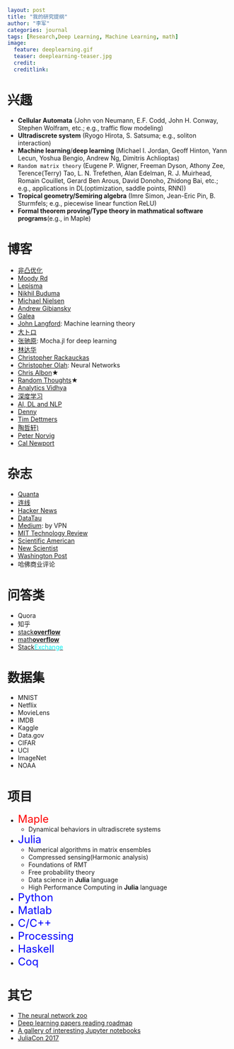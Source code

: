 ```YAML
layout: post
title: "我的研究提纲"
author: "李军"
categories: journal
tags: [Research,Deep Learning, Machine Learning, math]
image:
  feature: deeplearning.gif
  teaser: deeplearning-teaser.jpg
  credit:
  creditlink:
```

# 兴趣

+ <b>Cellular Automata</b> (John von Neumann, E.F. Codd, John H. Conway, Stephen Wolfram, etc.; e.g., traffic flow modeling)
+ <b>Ultradiscrete system</b> (Ryogo Hirota, S. Satsuma; e.g., soliton interaction)
+ <b>Machine learning</b>/<b>deep learning</b> (Michael I. Jordan, Geoff Hinton, Yann Lecun, Yoshua Bengio, Andrew Ng, Dimitris Achlioptas)
+ `Random matrix theory` (Eugene P. Wigner, Freeman Dyson, Athony Zee, Terence(Terry) Tao, L. N. Trefethen, Alan Edelman, R. J. Muirhead, Romain Couillet, Gerard Ben Arous, David Donoho, Zhidong Bai, etc.; e.g., applications in DL(optimization, saddle points, RNN))
+ <b>Tropical geometry/Semiring algebra</b> (Imre Simon, Jean-Eric Pin, B. Sturmfels; e.g., piecewise linear function ReLU)
+ <b>Formal theorem proving/Type theory in mathmatical software programs</b>(e.g., in Maple)

# 博客

+ [非凸优化](http://www.offconvex.org)
+ [Moody Rd](http://blog.mrtz.org)
+ [Lepisma](https://lepisma.github.io/archive/)
+ [Nikhil Buduma](http://nikhilbuduma.com)
+ [Michael Nielsen](http://michaelnielsen.org)
+ [Andrew Gibiansky](http://andrew.gibiansky.com)
+ [Galea](https://galeascience.wordpress.com)
+ [John Langford](http://hunch.net): Machine learning theory
+ [大トロ](http://blog.otoro.net)
+ [张驰原](http://blog.pluskid.org/?page_id=683): Mocha.jl for deep learning
+ [林达华](https://dahuasky.wordpress.com)
+ [Christopher Rackauckas](http://www.stochasticlifestyle.com)
+ [Christopher Olah](http://colah.github.io): Neural Networks
+ [Chris Albon](https://chrisalbon.com)$\bigstar$
+ [Random Thoughts](http://rt.dgyblog.com/ref/ref-learning-deep-learning.html)$\bigstar$
+ [Analytics Vidhya](https://www.analyticsvidhya.com/blog/)
+ [深度学习](http://deeplearning.net/reading-list/)
+ [AI, DL and NLP](http://www.wildml.com)
+ [Denny](http://blog.dennybritz.com)
+ [Tim Dettmers](http://timdettmers.com)
+ [陶哲轩)](https://terrytao.wordpress.com)
+ [Peter Norvig](http://norvig.com)
+ [Cal Newport](http://calnewport.com)

# 杂志

+ [Quanta](https://www.quantamagazine.org)
+ [连线](https://www.wired.com/category/magazine/)
+ [Hacker News](https://news.ycombinator.com)
+ [DataTau](http://www.datatau.com)
+ [Medium](https://medium.com): by VPN
+ [MIT Technology Review](https://www.technologyreview.com)
+ [Scientific American](https://www.scientificamerican.com)
+ [New Scientist](https://www.newscientist.com)
+ [Washington Post](https://www.washingtonpost.com)
+ 哈佛商业评论

# 问答类

+ Quora
+ 知乎
+ [stack**overflow**](https://stackoverflow.com)
+ [math**overflow**](https://mathoverflow.net)
+ [Stack<font color=#00eeee>Exchange</font>](https://stackexchange.com)

# 数据集

+ MNIST
+ Netflix
+ MovieLens
+ IMDB
+ Kaggle
+ Data.gov
+ CIFAR
+ UCI
+ ImageNet
+ NOAA

# 项目

* <font color=red size=5>Maple</font>
  + Dynamical behaviors in ultradiscrete systems
* <font color=blue size=5>Julia</font>
  + Numerical algorithms in matrix ensembles
  + Compressed sensing(Harmonic analysis)
  + Foundations of RMT
  + Free probability theory
  + Data science in **Julia** language
  + High Performance Computing in **Julia** language
* <font color=blue size=5>Python</font>
* <font color=blue size=5>Matlab</font>
* <font color=blue size=5>C/C++</font>
* <font color=blue size=5>Processing</font>
* <font color=blue size=5>Haskell</font>
* <font color=blue size=5>Coq</font>

# 其它

* [The neural network zoo](http://www.asimovinstitute.org/neural-network-zoo/)
* [Deep learning papers reading roadmap](https://github.com/songrotek/Deep-Learning-Papers-Reading-Roadmap)
* [A gallery of interesting Jupyter notebooks](https://github.com/jupyter/jupyter/wiki/A-gallery-of-interesting-Jupyter-Notebooks)
* [JuliaCon 2017](http://juliacon.org/2017/talks#workshop-2)
